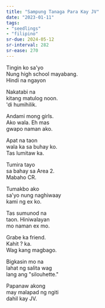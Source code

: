 ```yaml
---
title: "Sampung Tanaga Para Kay JV"
date: "2023-01-11"
tags:
- "seedlings"
- "filipino"
sr-due: 2024-05-12
sr-interval: 282
sr-ease: 270
---
```


Tingin ko sa'yo  
Nung high school mayabang.  
Hindi na ngayon  

Nakatabi na  
kitang matulog noon.  
'di humihilik.  

Andami mong girls.  
Ako wala. Eh mas  
gwapo naman ako.  

Apat na taon  
wala ka sa buhay ko.  
Tas lumitaw ka.  

Tumira tayo  
sa bahay sa Area 2.  
Mabaho CR.  

Tumakbo ako  
sa'yo nung naghiwaay  
kami ng ex ko.  

Tas sumunod na  
taon. Hiniwalayan  
mo naman ex mo.  

Grabe ka friend.  
Kahit ? ka.  
Wag kang magbago.  

Bigkasin mo na  
lahat ng salita wag  
lang ang "silouhette."  

Papanaw akong  
may malapad ng ngiti  
dahil kay JV.  